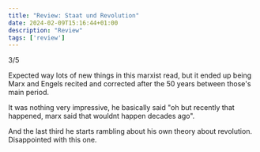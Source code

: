 ```yaml
---
title: "Review: Staat und Revolution"
date: 2024-02-09T15:16:44+01:00
description: "Review"
tags: ['review']
---
```


3/5

Expected way lots of new things in this marxist read, but it ended up being Marx and Engels recited and corrected after the 50 years between those's main period.

It was nothing very impressive, he basically said "oh but recently that happened, marx said that wouldnt happen decades ago".

And the last third he starts rambling about his own theory about revolution.
Disappointed with this one.

